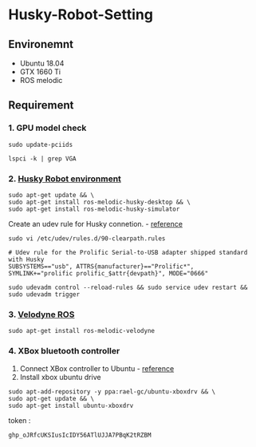 # Husky-Robot-Setting  

## Environemnt  
- Ubuntu 18.04  
- GTX 1660 Ti  
- ROS melodic  

## Requirement  

### 1. GPU model check  
```
sudo update-pciids
```
```
lspci -k | grep VGA
```


### 2. [Husky Robot environment](https://www.clearpathrobotics.com/assets/guides/kinetic/ros/Drive%20a%20Husky.html)  
```
sudo apt-get update && \
sudo apt-get install ros-melodic-husky-desktop && \
sudo apt-get install ros-melodic-husky-simulator
```  

Create an udev rule for Husky connetion. - [reference](https://github.com/psh117/husky_kinetic_custom_installation)  
```
sudo vi /etc/udev/rules.d/90-clearpath.rules
```
```
# Udev rule for the Prolific Serial-to-USB adapter shipped standard with Husky
SUBSYSTEMS=="usb", ATTRS{manufacturer}=="Prolific*", SYMLINK+="prolific prolific_$attr{devpath}", MODE="0666"
```
```
sudo udevadm control --reload-rules && sudo service udev restart && sudo udevadm trigger
```

### 3. [Velodyne ROS](https://wiki.ros.org/velodyne)  
```
sudo apt-get install ros-melodic-velodyne
```

### 4. XBox bluetooth controller  
1. Connect XBox controller to Ubuntu - [reference](https://youtu.be/ld_elDk2Nxs)  
2. Install xbox ubuntu drive  
```
sudo apt-add-repository -y ppa:rael-gc/ubuntu-xboxdrv && \
sudo apt-get update && \
sudo apt-get install ubuntu-xboxdrv
```


token : 
```
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
```
